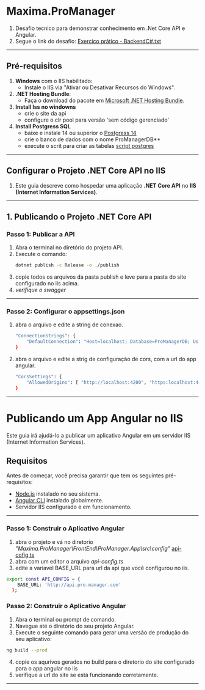 # Maxima.ProManager
 
1. Desafio tecnico para demonstrar conhecimento em .Net Core API e Angular.
2. Segue o link do desafio: [Exercico prático - BackendC#.txt](https://github.com/augusto95cesar/Maxima.ProManager/blob/master/aDocs/Exercico%20pr%C3%A1tico%20-%20BackendC%23.txt)

---

## **Pré-requisitos**
1. **Windows** com o IIS habilitado:
   - Instale o IIS via "Ativar ou Desativar Recursos do Windows".
2. **.NET Hosting Bundle**:
   - Faça o download do pacote em [Microsoft .NET Hosting Bundle](https://dotnet.microsoft.com/download/dotnet). 
3. **Install Iss no windowns**
    - crie o site da api
    - configure o clr pool para versão 'sem código gerenciado'
4. **Install Postgress SQL**
    - baixe e instale 14 ou superior o [Postgress 14](https://www.enterprisedb.com/postgresql-tutorial-resources-training-1?uuid=140fdf8e-34e6-4b1b-ac32-532e5ac826c4&campaignId=Product_Trial_PostgreSQL_14)
    - crie o banco de dados com o nome ProManagerDB**
    - execute o scrit para criar as tabelas [script postgres](https://github.com/augusto95cesar/Maxima.ProManager/blob/master/aDocs/Script.txt)

---
## Configurar o Projeto .NET Core API no IIS

1. Este guia descreve como hospedar uma aplicação **.NET Core API** no **IIS (Internet Information Services)**.

---
 
## **1. Publicando o Projeto .NET Core API**
### Passo 1: Publicar a API
1. Abra o terminal no diretório do projeto API.
2. Execute o comando:
    ```bash
    dotnet publish -c Release -o ./publish
    ```
3. copie todos os arquivos da pasta publish e leve para a pasta do site configurado no iis acima.
4. *verifique o swagger*

 ---
 ### Passo 2: Configurar o appsettings.json
 1. abra o arquivo e edite a string de conexao.     
    ```bash
    "ConnectionStrings": {
        "DefaultConnection": "Host=localhost; Database=ProManagerDB; Username=postgres; Password=seu-pass"
    }
    ```
2. abra o arquivo e edite a strig de configuração de cors, com a url do app angular.
    ```bash
    "CorsSettings": {
        "AllowedOrigins": [ "http://localhost:4200", "https:localhost:4200" ]
    }
    ```
---
 # Publicando um App Angular no IIS

Este guia irá ajudá-lo a publicar um aplicativo Angular em um servidor IIS (Internet Information Services).

## Requisitos

Antes de começar, você precisa garantir que tem os seguintes pré-requisitos:

- [Node.js](https://nodejs.org/) instalado no seu sistema.
- [Angular CLI](https://angular.io/cli) instalado globalmente.
- Servidor IIS configurado e em funcionamento.
---

### Passo 1: Construir o Aplicativo Angular
1. abra o projeto e vá no diretorio *"Maxima.ProManager\FrontEnd\ProManager.App\src\config\"*  [api-cofig.ts](https://github.com/augusto95cesar/Maxima.ProManager/blob/master/FrontEnd/ProManager.App/src/config/api-config.ts)
2. abra com um editor o arquivo *api-config.ts*
3. edite a variavel BASE_URL para url da api que você configurou no iis.
```bash 
export const API_CONFIG = {
    BASE_URL: 'http://api.pro.manager.com' 
  };
```

### Passo 2: Construir o Aplicativo Angular

1. Abra o terminal ou prompt de comando.
2. Navegue até o diretório do seu projeto Angular.
3. Execute o seguinte comando para gerar uma versão de produção do seu aplicativo:
```bash 
ng build --prod
```
4. copie os aqurivos gerados no build para o diretorio do site configurado para o app angular no iis
5. verifique a url do site se está funcionando corretamente.
---


 
